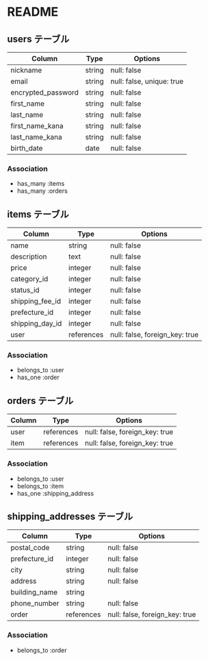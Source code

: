 # README

## users テーブル

| Column             | Type   | Options                   |
| ------------------ | ------ | ------------------------- |
| nickname           | string | null: false               |
| email              | string | null: false, unique: true |
| encrypted_password | string | null: false               |
| first_name         | string | null: false               |
| last_name          | string | null: false               |
| first_name_kana    | string | null: false               |
| last_name_kana     | string | null: false               |
| birth_date         | date   | null: false               |

### Association
- has_many :items
- has_many :orders

## items テーブル

| Column            | Type       | Options                        |
| ----------------- | ---------- | ------------------------------ |
| name              | string     | null: false                    |
| description       | text       | null: false                    |
| price             | integer    | null: false                    |
| category_id       | integer    | null: false                    |
| status_id         | integer    | null: false                    |
| shipping_fee_id   | integer    | null: false                    |
| prefecture_id     | integer    | null: false                    |
| shipping_day_id   | integer    | null: false                    |
| user              | references | null: false, foreign_key: true |

### Association
- belongs_to :user
- has_one :order

## orders テーブル

| Column    | Type       | Options                        |
| --------- | ---------- | ------------------------------ |
| user      | references | null: false, foreign_key: true |
| item      | references | null: false, foreign_key: true |

### Association
- belongs_to :user
- belongs_to :item
- has_one :shipping_address

## shipping_addresses テーブル

| Column        | Type       | Options                        |
| ------------- | ---------- | ------------------------------ |
| postal_code   | string     | null: false                    |
| prefecture_id | integer    | null: false                    |
| city          | string     | null: false                    |
| address       | string     | null: false                    |
| building_name | string     |                                |
| phone_number  | string     | null: false                    |
| order         | references | null: false, foreign_key: true |

### Association
- belongs_to :order